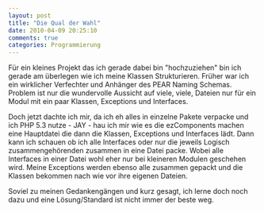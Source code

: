 ```yaml
---
layout: post
title: "Die Qual der Wahl"
date: 2010-04-09 20:25:10
comments: true
categories: Programmierung
---
```


Für ein kleines Projekt das ich gerade dabei bin "hochzuziehen" bin ich gerade am überlegen wie ich meine Klassen Strukturieren. Früher war ich ein wirklicher Verfechter und Anhänger des PEAR Naming Schemas. Problem ist nur die wundervolle Aussicht auf viele, viele, Dateien nur für ein Modul mit ein paar Klassen, Exceptions und Interfaces.

Doch jetzt dachte ich mir, da ich eh alles in einzelne Pakete verpacke und ich PHP 5.3 nutze - JAY - hau ich mir wie es die ezComponents machen eine Hauptdatei die dann die Klassen, Exceptions und Interfaces lädt. Dann kann ich schauen ob ich alle Interfaces oder nur die jeweils Logisch zusammengehörenden zusammen in eine Datei packe. Wobei alle Interfaces in einer Datei wohl eher nur bei kleineren Modulen geschehen wird. Meine Exceptions werden ebenso alle zusammen gepackt und die Klassen bekommen nach wie vor ihre eigenen Dateien.

Soviel zu meinen Gedankengängen und kurz gesagt, ich lerne doch noch dazu und eine Lösung/Standard ist nicht immer der beste weg.
